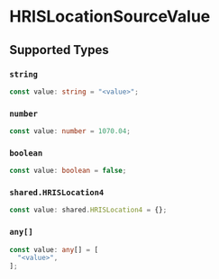 # HRISLocationSourceValue


## Supported Types

### `string`

```typescript
const value: string = "<value>";
```

### `number`

```typescript
const value: number = 1070.04;
```

### `boolean`

```typescript
const value: boolean = false;
```

### `shared.HRISLocation4`

```typescript
const value: shared.HRISLocation4 = {};
```

### `any[]`

```typescript
const value: any[] = [
  "<value>",
];
```

